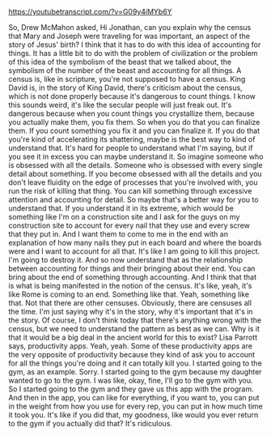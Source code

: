 https://youtubetranscript.com/?v=G09y4iMYb6Y

 So, Drew McMahon asked, Hi Jonathan, can you explain why the census that Mary and Joseph were traveling for was important, an aspect of the story of Jesus' birth? I think that it has to do with this idea of accounting for things. It has a little bit to do with the problem of civilization or the problem of this idea of the symbolism of the beast that we talked about, the symbolism of the number of the beast and accounting for all things. A census is, like in scripture, you're not supposed to have a census. King David is, in the story of King David, there's criticism about the census, which is not done properly because it's dangerous to count things. I know this sounds weird, it's like the secular people will just freak out. It's dangerous because when you count things you crystallize them, because you actually make them, you fix them. So when you do that you can finalize them. If you count something you fix it and you can finalize it. If you do that you're kind of accelerating its shattering, maybe is the best way to kind of understand that. It's hard for people to understand what I'm saying, but if you see it in excess you can maybe understand it. So imagine someone who is obsessed with all the details. Someone who is obsessed with every single detail about something. If you become obsessed with all the details and you don't leave fluidity on the edge of processes that you're involved with, you run the risk of killing that thing. You can kill something through excessive attention and accounting for detail. So maybe that's a better way for you to understand that. If you understand it in its extreme, which would be something like I'm on a construction site and I ask for the guys on my construction site to account for every nail that they use and every screw that they put in. And I want them to come to me in the end with an explanation of how many nails they put in each board and where the boards were and I want to account for all that. It's like I am going to kill this project. I'm going to destroy it. And so now understand that as the relationship between accounting for things and their bringing about their end. You can bring about the end of something through accounting. And I think that that is what is being manifested in the notion of the census. It's like, yeah, it's like Rome is coming to an end. Something like that. Yeah, something like that. Not that there are other censuses. Obviously, there are censuses all the time. I'm just saying why it's in the story, why it's important that it's in the story. Of course, I don't think today that there's anything wrong with the census, but we need to understand the pattern as best as we can. Why is it that it would be a big deal in the ancient world for this to exist? Lisa Parrott says, productivity apps. Yeah, yeah. Some of these productivity apps are the very opposite of productivity because they kind of ask you to account for all the things you're doing and it can totally kill you. I started going to the gym, as an example. Sorry. I started going to the gym because my daughter wanted to go to the gym. I was like, okay, fine, I'll go to the gym with you. So I started going to the gym and they gave us this app with the program. And then in the app, you can like for everything, if you want to, you can put in the weight from how you use for every rep, you can put in how much time it took you. It's like if you did that, my goodness, like would you ever return to the gym if you actually did that? It's ridiculous.